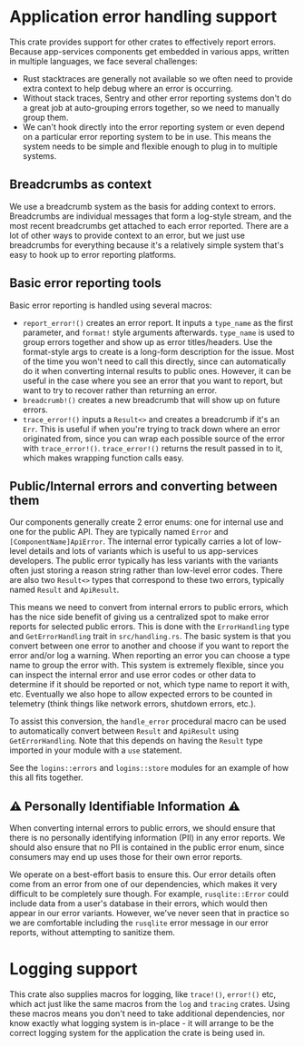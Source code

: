# Application error handling support

This crate provides support for other crates to effectively report errors.
Because app-services components get embedded in various apps, written in
multiple languages, we face several challenges:

  - Rust stacktraces are generally not available so we often need to provide
    extra context to help debug where an error is occurring.
  - Without stack traces, Sentry and other error reporting systems don't do a
    great job at auto-grouping errors together, so we need to manually group them.
  - We can't hook directly into the error reporting system or even depend on a
    particular error reporting system to be in use.  This means the system
    needs to be simple and flexible enough to plug in to multiple systems.

## Breadcrumbs as context

We use a breadcrumb system as the basis for adding context to errors.
Breadcrumbs are individual messages that form a log-style stream, and the most
recent breadcrumbs get attached to each error reported.  There are a lot of
other ways to provide context to an error, but we just use breadcrumbs for
everything because it's a relatively simple system that's easy to hook up to
error reporting platforms.

## Basic error reporting tools

Basic error reporting is handled using several macros:

  - `report_error!()` creates an error report.  It inputs a `type_name` as the
    first parameter, and `format!` style arguments afterwards. `type_name` is
    used to group errors together and show up as error titles/headers.  Use the
    format-style args to create is a long-form description for the issue.  Most
    of the time you won't need to call this directly, since can automatically
    do it when converting internal results to public ones. However, it can be
    useful in the case where you see an error that you want
    to report, but want to try to recover rather than returning an error.
  - `breadcrumb!()` creates a new breadcrumb that will show up on future errors.
  - `trace_error!()` inputs a `Result<>` and creates a breadcrumb if it's an
    `Err`.  This is useful if when you're trying to track down where an error
    originated from, since you can wrap each possible source of the error with
    `trace_error!()`.  `trace_error!()` returns the result passed in to it,
    which makes wrapping function calls easy.


## Public/Internal errors and converting between them

Our components generally create 2 error enums: one for internal use and one for
the public API.  They are typically named `Error` and
`[ComponentName]ApiError`.  The internal error typically carries a lot of
low-level details and lots of variants which is useful to us app-services
developers.  The public error typically has less variants with the variants
often just storing a reason string rather than low-level error codes.  There
are also two `Result<>` types that correspond to these two errors, typically
named `Result` and `ApiResult`.

This means we need to convert from internal errors to public errors, which has
the nice side benefit of giving us a centralized spot to make error reports for
selected public errors.  This is done with the `ErrorHandling` type and
`GetErrorHandling` trait in `src/handling.rs`.  The basic system is that you
convert between one error to another and choose if you want to report the error
and/or log a warning.  When reporting an error you can choose a type name to
group the error with.  This system is extremely flexible, since you can inspect
the internal error and use error codes or other data to determine if it should
be reported or not, which type name to report it with, etc. Eventually we also
hope to allow expected errors to be counted in telemetry (think things like
network errors, shutdown errors, etc.).

To assist this conversion, the `handle_error` procedural macro can be used to
automatically convert between `Result` and `ApiResult` using
`GetErrorHandling`.  Note that this depends on having the `Result` type
imported in your module with a `use` statement.

See the `logins::errors` and `logins::store` modules for an example of how this
all fits together.

## ⚠️  Personally Identifiable Information ⚠️

When converting internal errors to public errors, we should ensure that there
is no personally identifying information (PII) in any error reports.  We should
also ensure that no PII is contained in the public error enum, since consumers
may end up uses those for their own error reports.

We operate on a best-effort basis to ensure this.  Our error details often come
from an error from one of our dependencies, which makes it very difficult to be
completely sure though. For example, `rusqlite::Error` could include data from
a user's database in their errors, which would then appear in our error
variants. However, we've never seen that in practice so we are comfortable
including the `rusqlite` error message in our error reports, without attempting
to sanitize them.

# Logging support

This crate also supplies macros for logging, like `trace!()`, `error!()` etc,
which act just like the same macros from the `log` and `tracing` crates. Using
these macros means you don't need to take additional dependencies, nor know exactly
what logging system is in-place - it will arrange to be the correct logging system
for the application the crate is being used in.
